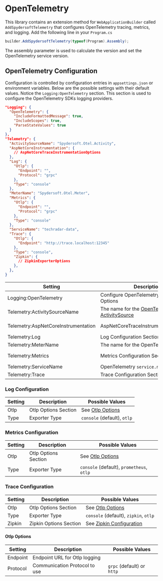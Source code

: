 # OpenTelemetry

This library contains an extension method for `WebApplicationBuilder` called `AddSpydersoftTelemetry` that configures OpenTelemetry tracing, metrics, and logging. Add the following line in your `Program.cs`

```csharp
builder.AddSpydersoftTelemetry(typeof(Program).Assembly);
```

The assembly parameter is used to calculate the version and set the OpenTelemetry service version.

## OpenTelemetry Configuration

Configuration is controlled by configuration entries in `appsettings.json` or environment variables. Below are the possible settings with their default values. Notice the `Logging:OpenTelemetry` section. This section is used to configure the OpenTelemetry SDKs logging providers.

```json
"Logging": {
  "OpenTelemetry": {
    "IncludeFormattedMessage": true,
    "IncludeScopes": true,
    "ParseStateValues": true
  }
},
"Telemetry": {
  "ActivitySourceName": "Spydersoft.Otel.Activity",
  "AspNetCoreInstrumentation": {
    // AspNetCoreTraceInstrumentationOptions
  },
  "Log": {
    "Otlp": {
      "Endpoint": "",
      "Protocol": "grpc"
    },
    "Type": "console"
  },
  "MeterName": "Spydersoft.Otel.Meter",
  "Metrics": {
    "Otlp": {
      "Endpoint": "",
      "Protocol": "grpc"
    },
    "Type": "console"
  },
  "ServiceName": "techradar-data",
  "Trace": {
    "Otlp": {
      "Endpoint": "http://trace.localhost:12345"
    },
    "Type": "console",
    "Zipkin": {
      // ZipkinExporterOptions
    },
  },
}
```

| Setting                             | Description                                        | Possible Values                                     |
| ----------------------------------- | -------------------------------------------------- | --------------------------------------------------- |
| Logging:OpenTelemetry               | Configure OpenTelemetry Logging Options            | See [OpenTelemetry Logging Options][4]              |
| Telemetry:ActivitySourceName        | The name for the [OpenTelemetry ActivitySource][3] |                                                     |
| Telemetry:AspNetCoreInstrumentation | AspNetCoreTraceInstrumentationOptions              | See [AspNetCoreTraceOptions][2]                     |
| Telemetry:Log                       | Log Configuration Section                          | See [Log Configuration](#log-configuration)         |
| Telemetry:MeterName                 | The name for the OpenTelemetry Meter               |                                                     |
| Telemetry:Metrics                   | Metrics Configuration Section                      | See [Metrics Configuration](#metrics-configuration) |
| Telemetry:ServiceName               | OpenTelemetry `service.name`                       |                                                     |
| Telemetry:Trace                     | Trace Configuration Section                        | See [Trace Configuration](#trace-configuration)     |

### Log Configuration

| Setting | Description          | Possible Values                   |
| ------- | -------------------- | --------------------------------- |
| Otlp    | Otlp Options Section | See [Otlp Options](#otlp-options) |
| Type    | Exporter Type        | `console` (default), `otlp`       |

### Metrics Configuration

| Setting | Description          | Possible Values                           |
| ------- | -------------------- | ----------------------------------------- |
| Otlp    | Otlp Options Section | See [Otlp Options](#otlp-options)         |
| Type    | Exporter Type        | `console` (default), `prometheus`, `otlp` |

### Trace Configuration

| Setting | Description            | Possible Values                       |
| ------- | ---------------------- | ------------------------------------- |
| Otlp    | Otlp Options Section   | See [Otlp Options](#otlp-options)     |
| Type    | Exporter Type          | `console` (default), `zipkin`, `otlp` |
| Zipkin  | Zipkin Options Section | See [Zipkin Configuration][1]         |

#### Otlp Options

| Setting  | Description                   | Possible Values            |
| -------- | ----------------------------- | -------------------------- |
| Endpoint | Endpoint URL for Otlp logging |                            |
| Protocol | Communication Protocol to use | `grpc` (default) or `http` |

[1]: https://github.com/open-telemetry/opentelemetry-dotnet/blob/main/src/OpenTelemetry.Exporter.Zipkin/README.md "Zipkin Configuration"
[2]: https://github.com/open-telemetry/opentelemetry-dotnet-contrib/tree/main/src/OpenTelemetry.Instrumentation.AspNetCore "AspNetCoreTraceOptions"
[3]: https://opentelemetry.io/docs/languages/net/instrumentation/#setting-up-an-activitysource "OpenTelemetry Activity Source"
[4]: https://github.com/open-telemetry/opentelemetry-dotnet/blob/main/src/OpenTelemetry/Logs/ILogger/OpenTelemetryLoggerOptions.cs "OpenTelemetry Logging Options"
